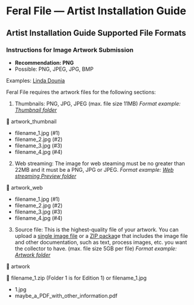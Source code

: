 # Feral File — Artist Installation Guide
## Artist Installation Guide Supported File Formats
### Instructions for Image Artwork Submission
* __Recommendation: PNG__
* Possible: PNG, JPEG, JPG, BMP

Examples: [Linda Dounia](https://feralfile.com/exhibitions/in-visible-419/series/chez-jo-ei5?viewMode=Grid)

Feral File requires the artwork files for the following sections:

1. Thumbnails: PNG, JPG, JPEG (max. file size 11MB) _Format example: [Thumbnail folder](https://drive.google.com/drive/folders/14DJVCwD0bfc5TRhZi6CL9XLUCZiFz4Y-?usp=share_link)_

📁 artwork_thumbnail
* filename_1.jpg (#1)
* filename_2.jpg (#2)
* filename_3.jpg (#3)
* filename_4.jpg (#4)

2. Web streaming: The image for web steaming must be no greater than 22MB and it must be a PNG, JPG or JPEG. _Format example: [Web streaming Preview folder](https://drive.google.com/drive/folders/1c5fiEiekG4OBfQWaLlXUVR5WYkztTMKk?usp=share_link)_

📁 artwork_web
* filename_1.jpg (#1)
* filename_2.jpg (#2)
* filename_3.jpg (#3)
* filename_4.jpg (#4)

3. Source file: This is the highest-quality file of your artwork. You can upload a <span style="text-decoration:underline;">single image file</span> or a <span style="text-decoration:underline;">ZIP packag</span>e that includes the image file and other documentation, such as text, process images, etc.  you want the collector to have. (max. file size 5GB per file) _Format example: [Artwork folder](https://drive.google.com/drive/folders/1yav-o_uUiy6bGtKbY87d7NdddOdSlAm9?usp=share_link)_

📁 artwork

📁 filename_1.zip (Folder 1 is for Edition 1) or filename_1.jpg
* 1.jpg
* maybe_a_PDF_with_other_information.pdf

